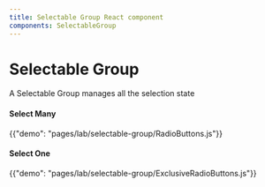 ```yaml
---
title: Selectable Group React component
components: SelectableGroup
---
```


# Selectable Group

<p class="description">A Selectable Group manages all the selection state</p>

#### Select Many

{{"demo": "pages/lab/selectable-group/RadioButtons.js"}}

#### Select One

{{"demo": "pages/lab/selectable-group/ExclusiveRadioButtons.js"}}

